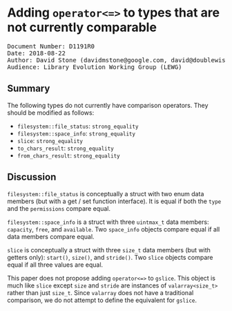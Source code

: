 # Adding `operator<=>` to types that are not currently comparable

<pre>
Document Number: D1191R0
Date: 2018-08-22
Author: David Stone (&#100;&#97;&#118;&#105;&#100;&#109;&#115;&#116;&#111;&#110;&#101;&#64;&#103;&#111;&#111;&#103;&#108;&#101;&#46;&#99;&#111;&#109;, &#100;&#97;&#118;&#105;&#100;&#64;&#100;&#111;&#117;&#98;&#108;&#101;&#119;&#105;&#115;&#101;&#46;&#110;&#101;&#116;)
Audience: Library Evolution Working Group (LEWG)
</pre>

## Summary

The following types do not currently have comparison operators. They should be modified as follows:

* `filesystem::file_status`: `strong_equality`
* `filesystem::space_info`: `strong_equality`
* `slice`: `strong_equality`
* `to_chars_result`: `strong_equality`
* `from_chars_result`: `strong_equality`

## Discussion

`filesystem::file_status` is conceptually a struct with two enum data members (but with a get / set function interface). It is equal if both the `type` and the `permissions` compare equal.

`filesystem::space_info` is a struct with three `uintmax_t` data members: `capacity`, `free`, and `available`. Two `space_info` objects compare equal if all data members compare equal.

`slice` is conceptually a struct with three `size_t` data members (but with getters only): `start()`, `size()`, and `stride()`. Two `slice` objects compare equal if all three values are equal.

This paper does not propose adding `operator<=>` to `gslice`. This object is much like `slice` except `size` and `stride` are instances of `valarray<size_t>` rather than just `size_t`. Since `valarray` does not have a traditional comparison, we do not attempt to define the equivalent for `gslice`.


